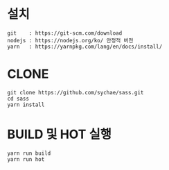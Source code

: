 # 설치

```
git    : https://git-scm.com/download
nodejs : https://nodejs.org/ko/ 안정적 버전
yarn   : https://yarnpkg.com/lang/en/docs/install/
```

# CLONE

```
git clone https://github.com/sychae/sass.git
cd sass
yarn install
```

# BUILD 및 HOT 실행

```
yarn run build
yarn run hot
```

